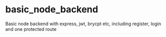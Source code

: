 # basic_node_backend
Basic node backend with express, jwt, brycpt etc, including register, login and one protected route
